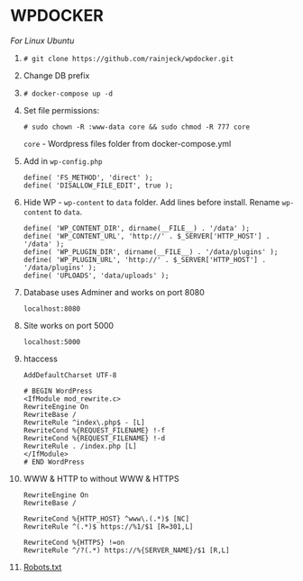 # WPDOCKER

*For Linux Ubuntu*

1. `# git clone https://github.com/rainjeck/wpdocker.git`

2. Change DB prefix

3. `# docker-compose up -d`

4. Set file permissions:

	`# sudo chown -R :www-data core && sudo chmod -R 777 core`

	`core` - Wordpress files folder from docker-compose.yml

5. Add in `wp-config.php`

	```
	define( 'FS_METHOD', 'direct' );
	define( 'DISALLOW_FILE_EDIT', true );
	```

6. Hide WP - `wp-content` to `data` folder. Add lines before install. Rename `wp-content` to `data`.

	```
	define( 'WP_CONTENT_DIR', dirname(__FILE__) . '/data' );
	define( 'WP_CONTENT_URL', 'http://' . $_SERVER['HTTP_HOST'] . '/data' );
	define( 'WP_PLUGIN_DIR', dirname(__FILE__) . '/data/plugins' );
	define( 'WP_PLUGIN_URL', 'http://' . $_SERVER['HTTP_HOST'] . '/data/plugins' );
	define( 'UPLOADS', 'data/uploads' );
	```

7. Database uses Adminer and works on port 8080

	`localhost:8080`

8. Site works on port 5000

	`localhost:5000`

9. htaccess

	```
	AddDefaultCharset UTF-8

	# BEGIN WordPress
	<IfModule mod_rewrite.c>
	RewriteEngine On
	RewriteBase /
	RewriteRule ^index\.php$ - [L]
	RewriteCond %{REQUEST_FILENAME} !-f
	RewriteCond %{REQUEST_FILENAME} !-d
	RewriteRule . /index.php [L]
	</IfModule>
	# END WordPress
	```

10. WWW & HTTP to without WWW & HTTPS
	```
	RewriteEngine On
	RewriteBase /

	RewriteCond %{HTTP_HOST} ^www\.(.*)$ [NC]
	RewriteRule ^(.*)$ https://%1/$1 [R=301,L]

	RewriteCond %{HTTPS} !=on
	RewriteRule ^/?(.*) https://%{SERVER_NAME}/$1 [R,L]
	```

11. [Robots.txt](https://gist.github.com/rainjeck/4cadf694438e69db4122d93966b4f49e)
